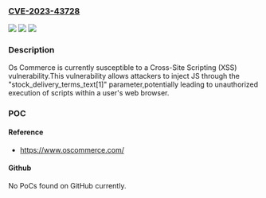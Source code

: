 ### [CVE-2023-43728](https://cve.mitre.org/cgi-bin/cvename.cgi?name=CVE-2023-43728)
![](https://img.shields.io/static/v1?label=Product&message=Os%20Commerce&color=blue)
![](https://img.shields.io/static/v1?label=Version&message=4.12.56860%20&color=brightgreen)
![](https://img.shields.io/static/v1?label=Vulnerability&message=CWE-79%20Improper%20Neutralization%20of%20Input%20During%20Web%20Page%20Generation%20('Cross-site%20Scripting')&color=brightgreen)

### Description

Os Commerce is currently susceptible to a Cross-Site Scripting (XSS) vulnerability.This vulnerability allows attackers to inject JS through the "stock_delivery_terms_text[1]" parameter,potentially leading to unauthorized execution of scripts within a user's web browser.

### POC

#### Reference
- https://www.oscommerce.com/

#### Github
No PoCs found on GitHub currently.

